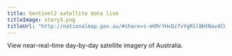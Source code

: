 ```yaml
---
title: Sentinel2 satellite data live
titleImage: story3.png
titleUrl: "http://nationalmap.gov.au/#share=s-eKMrYHvDz7vYgRSl8HtNav4CHK3"
---
```



<p>View near-real-time day-by-day satellite imagery of Australia.</p>